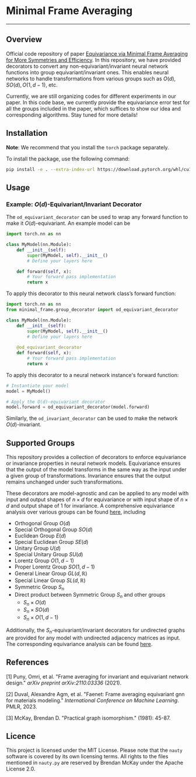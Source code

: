 # Minimal Frame Averaging

---

## Overview

Official code repository of paper [Equivariance via Minimal Frame Averaging for More Symmetries and Efficiency](). In this repository, we have provided decorators to convert any non-equivariant/invariant neural network functions into group equivariant/invariant ones. This enables neural networks to handle transformations from various groups such as $O(d), SO(d), O(1,d-1)$, etc.

Currently, we are still organizing codes for different experiments in our paper. In this code base, we currently provide the equivariance error test for all the groups included in the paper, which suffices to show our idea and corresponding algorithms. Stay tuned for more details!




## Installation

**Note**: We recommend that you install the `torch` package separately.

To install the package, use the following command:

```sh
pip install -e . --extra-index-url https://download.pytorch.org/whl/cu118
```



## Usage

### Example: $O(d)$-Equivariant/Invariant Decorator

The `od_equivariant_decorator` can be used to wrap any forward function to make it $O(d)$​-equivariant. An example model can be

```python
import torch.nn as nn

class MyModel(nn.Module):
    def __init__(self):
        super(MyModel, self).__init__()
        # Define your layers here

    def forward(self, x):
        # Your forward pass implementation
        return x
```

To apply this decorator to this neural network class’s forward function:

```python
import torch.nn as nn
from minimal_frame.group_decorator import od_equivariant_decorator

class MyModel(nn.Module):
    def __init__(self):
        super(MyModel, self).__init__()
        # Define your layers here
        
    @od_equivariant_decorator
    def forward(self, x):
        # Your forward pass implementation
        return x
```

To apply this decorator to a neural network instance's forward function:

```python
# Instantiate your model
model = MyModel()

# Apply the O(d)-equivariant decorator
model.forward = od_equivariant_decorator(model.forward)
```

Similarly, the `od_invariant_decorator` can be used to make the network $O(d)$-invariant.



## Supported Groups

This repository provides a collection of decorators to enforce equivariance or invariance properties in neural network models. Equivariance ensures that the output of the model transforms in the same way as the input under a given group of transformations. Invariance ensures that the output remains unchanged under such transformations.

These decorators are model-agnostic and can be applied to any model with input and output shapes of $n\times d$ for equivariance or with input shape of $n\times d$ and output shape of $1$ for invariance. A comprehensive equivariance analysis over various groups can be found [here](https://github.com/divelab/MFA/blob/main/tests/equivariance_test.ipynb), including


- Orthogonal Group $O(d)$ 
- Special Orthogonal Group $SO(d)$
- Euclidean Group $E(d)$
- Special Euclidean Group $SE(d)$
- Unitary Group $U(d)$
- Special Unitary Group $SU(d)$
- Lorentz Group $O(1,d-1)$
- Proper Lorentz Group $SO(1,d-1)$
- General Linear Group $GL(d,\mathbb{R})$
- Special Linear Group $SL(d,\mathbb{R})$
- Symmetric Group $S_n$
- Direct product between Symmetric Group $S_n$ and other groups
  - $S_n \times O(d)$
  - $S_n \times SO(d)$
  - $S_n \times O(1,d-1)$​

Additionally, the $S_n$-equivariant/invariant decorators for undirected graphs are provided for any model with undirected adjacency matrices as input. The corresponding equivariance analysis can be found [here](https://github.com/divelab/MFA/blob/main/tests/graph_equivariance_test.ipynb).





## References

[1] Puny, Omri, et al. "Frame averaging for invariant and equivariant network design." *arXiv preprint arXiv:2110.03336* (2021).

[2] Duval, Alexandre Agm, et al. "Faenet: Frame averaging equivariant gnn for materials modeling." *International Conference on Machine Learning*. PMLR, 2023.

[3] McKay, Brendan D. "Practical graph isomorphism." (1981): 45-87.



## Licence

This project is licensed under the MIT License. Please note that the `nauty` software is covered by its own licensing terms. All rights to the files mentioned in `nauty.py` are reserved by Brendan McKay under the Apache License 2.0.

